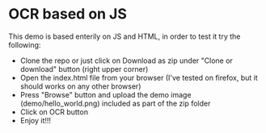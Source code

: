 # OCR based on JS
This demo is based enterily on JS and HTML, in order to test it try the following:
- Clone the repo or just click on Download as zip under "Clone or download" button (right upper corner)
- Open the index.html file from your browser (I've tested on firefox, but it should works on any other browser)
- Press "Browse" button and upload the demo image (demo/hello_world.png) included as part of the zip folder
- Click on OCR button
- Enjoy it!!!
